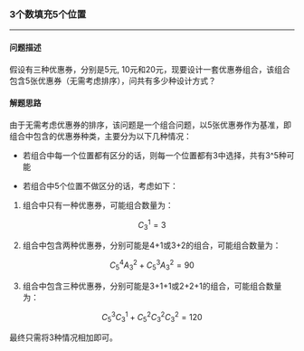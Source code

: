 ### 3个数填充5个位置
---

#### 问题描述
假设有三种优惠券，分别是5元, 10元和20元，现要设计一套优惠券组合，该组合包含5张优惠券（无需考虑排序），问共有多少种设计方式？

#### 解题思路
由于无需考虑优惠券的排序，该问题是一个组合问题，以5张优惠券作为基准，即组合中包含的优惠券种类，主要分为以下几种情况：
- 若组合中每一个位置都有区分的话，则每一个位置都有3中选择，共有3^5种可能

- 若组合中5个位置不做区分的话，考虑如下：
1. 组合中只有一种优惠券，可能组合数量为：
```math
C_3^1 = 3
```

2. 组合中包含两种优惠券，分别可能是4+1或3+2的组合，可能组合数量为：
```math
C_5^4 A_3^2  + C_5^3 A_3^2 = 90
```

3. 组合中包含三种优惠券，分别可能是3+1+1或2+2+1的组合，可能组合数量为：
```math
C_5^3 C_3^1 + C_5^2 C_3^2 C_3^2 = 120
```
最终只需将3种情况相加即可。